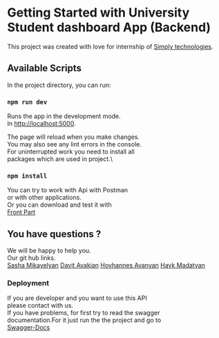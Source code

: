 # Getting Started with University Student dashboard App (Backend)

This project was created with love for internship of [Simply technologies](https://www.simplytechnologies.net/).

## Available Scripts

In the project directory, you can run:

### `npm run dev`

Runs the app in the development mode.\
In [http://localhost:5000](http://localhost:5000).

The page will reload when you make changes.\
You may also see any lint errors in the console.\
For uninterrupted work you need to install all\
packages which are used in project.\

### `npm install`

You can try to work with Api with Postman \
or with other applications.\
Or you can download and test it with\
[Front Part](https://github.com/smikayel/Simply-Final-Project-Frontpart)

## You have questions ?

We will be happy to help you.\
Our git hub links. \
[Sasha Mikayelyan](https://github.com/smikayel)
[Davit Avakian](https://github.com/Davit-Avakian)
[Hovhannes Avanyan](https://github.com/Hov1122)
[Hayk Madatyan](https://github.com/HaykMadatyan98)

### Deployment

If you are developer and you want to use this API \
please contact with us.\
If you have problems, for first try to read the swagger \
documentation.For it just run the the project and go to \
[Swagger-Docs](http://localhost:5000/api/v1/api-docs/)
